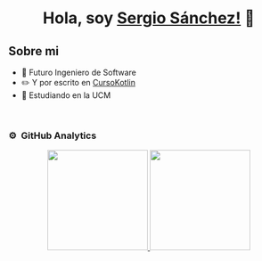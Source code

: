 <div align="center">
<h1 align="center">Hola, soy <a href="https://aristi.dev">Sergio Sánchez!</a> 👋</h1>
</div>

## Sobre mi

- 📲 Futuro Ingeniero de Software
- ✏️ Y por escrito en [CursoKotlin](https://cursokotlin.com)
- 📗 Estudiando en la UCM
<br>


### ⚙️ &nbsp;GitHub Analytics

<p align="center">
<a href="https://github.com/WalterDeRacagua">
  <img height="180em" src="https://github-readme-stats-eight-theta.vercel.app/api?username=ArisGuimera&show_icons=true&theme=algolia&include_all_commits=true&count_private=true"/>
  <img height="180em" src="https://github-readme-stats-eight-theta.vercel.app/api/top-langs/?username=ArisGuimera&layout=compact&langs_count=8&theme=algolia"/>
</a>
</p>
